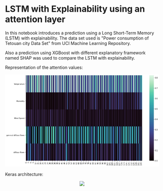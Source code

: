 # LSTM with Explainability using an attention layer

In this notebook introduces a prediction using a Long Short-Term Memory (LSTM) with explainability. The data set used is "Power consumption of Tetouan city Data Set" from UCI Machine Learning Repository.

Also a prediction using XGBoost with different explanatory framework named SHAP was used to compare the LSTM with explainability.

Representation of the attention values:

![alt text](https://github.com/gonzalezcortes/LSTM-with-attention-layer/blob/main/attention_values.jpg?raw=true)

Keras architecture:

<p align="center">
 <img src="[http://some_place.com/image.png](https://github.com/gonzalezcortes/LSTM-with-attention-layer/blob/main/index.png)" />
 </p>
